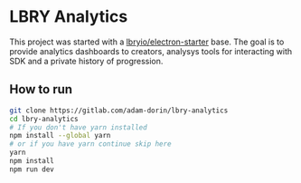 # LBRY Analytics

This project was started with a [lbryio/electron-starter](https://github.com/lbryio/electron-starter "Electron Starter") base.
The goal is to provide analytics dashboards to creators, analysys tools for interacting with SDK and a private history of progression.

## How to run

```bash
git clone https://gitlab.com/adam-dorin/lbry-analytics
cd lbry-analytics
# If you don't have yarn installed 
npm install --global yarn
# or if you have yarn continue skip here
yarn
npm install
npm run dev
```
